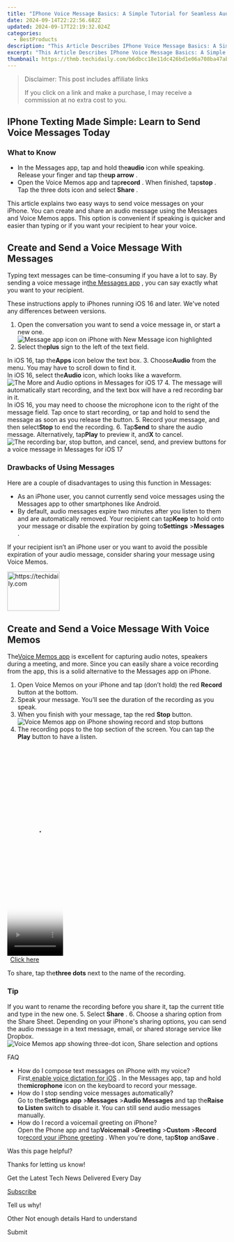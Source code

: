 ```yaml
---
title: "IPhone Voice Message Basics: A Simple Tutorial for Seamless Audio Sharing on iOS Devices"
date: 2024-09-14T22:22:56.682Z
updated: 2024-09-17T22:19:32.024Z
categories:
  - BestProducts
description: "This Article Describes IPhone Voice Message Basics: A Simple Tutorial for Seamless Audio Sharing on iOS Devices"
excerpt: "This Article Describes IPhone Voice Message Basics: A Simple Tutorial for Seamless Audio Sharing on iOS Devices"
thumbnail: https://thmb.techidaily.com/b6dbcc18e11dc426bd1e06a708ba47abaebc27e7bce0a9cec47bbc5c1d004931.jpg
---
```


>  Disclaimer: This post includes affiliate links
>
>  If you click on a link and make a purchase, I may receive a commission at no extra cost to you.
>

## IPhone Texting Made Simple: Learn to Send Voice Messages Today
### What to Know

* In the Messages app, tap and hold the**audio** icon while speaking. Release your finger and tap the**up arrow** .
* Open the Voice Memos app and tap**record** . When finished, tap**stop** . Tap the three dots icon and select **Share** .

 This article explains two easy ways to send voice messages on your iPhone. You can create and share an audio message using the Messages and Voice Memos apps. This option is convenient if speaking is quicker and easier than typing or if you want your recipient to hear your voice.

## Create and Send a Voice Message With Messages

 Typing text messages can be time-consuming if you have a lot to say. By sending a voice message in[the Messages app](https://www.lifewire.com/imessage-apples-free-texting-app-1999185) , you can say exactly what you want to your recipient.

 These instructions apply to iPhones running iOS 16 and later. We've noted any differences between versions.

1. Open the conversation you want to send a voice message in, or start a new one.  
![Message app icon on iPhone with New Message icon highlighted](https://www.lifewire.com/thmb/A-SaD3LfHhks1h-DkX8NTEPr-PI=/1500x0/filters:no_upscale():max_bytes(150000):strip_icc():format(webp)/A1-send-voice-messages-iphone-5199864-e4361686446647f1ae2290a2992904a5.jpg)
2. Select the**plus** sign to the left of the text field.  

 In iOS 16, tap the**Apps** icon below the text box.
3. Choose**Audio** from the menu. You may have to scroll down to find it.  
 In iOS 16, select the**Audio** icon, which looks like a waveform.  
![The More and Audio options in Messages for iOS 17](https://www.lifewire.com/thmb/r_0VlzW2AusrkGs7h070Hojs6tg=/1500x0/filters:no_upscale():max_bytes(150000):strip_icc():format(webp)/More-and-Audio-a41209c323ea422bbcea9236fd26e858.jpg)
4. The message will automatically start recording, and the text box will have a red recording bar in it.  
 In iOS 16, you may need to choose the microphone icon to the right of the message field. Tap once to start recording, or tap and hold to send the message as soon as you release the button.
5. Record your message, and then select**Stop** to end the recording.
6. Tap**Send** to share the audio message. Alternatively, tap**Play** to preview it, and**X** to cancel.  
![The recording bar, stop button, and cancel, send, and preview buttons for a voice message in Messages for iOS 17](https://www.lifewire.com/thmb/sTqipQrHLcQarZqKDQPXZpHwCWo=/1500x0/filters:no_upscale():max_bytes(150000):strip_icc():format(webp)/Record-voice-memo-f1227deae1c04346af41582dfe9d820d.jpg)

### Drawbacks of Using Messages

 Here are a couple of disadvantages to using this function in Messages:

* As an iPhone user, you cannot currently send voice messages using the Messages app to other smartphones like Android.
* By default, audio messages expire two minutes after you listen to them and are automatically removed. Your recipient can tap**Keep** to hold onto your message or disable the expiration by going to**Settings** \>**Messages** .

 If your recipient isn’t an iPhone user or you want to avoid the possible expiration of your audio message, consider sharing your message using Voice Memos.

<!-- affiliate ads begin -->
<a href="https://review-au.sjv.io/c/5597632/2098701/14409" target="_top" id="2098701">
  <img src="//a.impactradius-go.com/display-ad/14409-2098701" border="0" alt="https://techidaily.com" width="120" height="90"/>
</a>
<img height="0" width="0" src="https://review-au.sjv.io/i/5597632/2098701/14409" style="position:absolute;visibility:hidden;" border="0" />
<!-- affiliate ads end -->

## Create and Send a Voice Message With Voice Memos

 The[Voice Memos app](https://www.lifewire.com/how-to-use-voice-memos-on-iphone-4799058) is excellent for capturing audio notes, speakers during a meeting, and more. Since you can easily share a voice recording from the app, this is a solid alternative to the Messages app on iPhone.

1. Open Voice Memos on your iPhone and tap (don’t hold) the red **Record** button at the bottom.
2. Speak your message. You’ll see the duration of the recording as you speak.
3. When you finish with your message, tap the red **Stop** button.  
![Voice Memos app on iPhone showing record and stop buttons](https://www.lifewire.com/thmb/2_63ut4LxIyAJWKQ8B09aZfN3GQ=/1500x0/filters:no_upscale():max_bytes(150000):strip_icc():format(webp)/B1-send-voice-messages-iphone-5199864-8bd9efbee2b74c8eb666703fa3a9dac4.jpg)
4. The recording pops to the top section of the screen. You can tap the **Play** button to have a listen.  

<!-- affiliate ads begin -->
<span id="1977023">
					<video width="128" height="480" style="cursor:pointer"
           poster="//a.impactradius-go.com/display-clicktoplayimage/1977023.png"
           onclick="if(!this.playClicked){this.play();this.setAttribute('controls',true);this.playClicked=true;}">
	   <source src="//a.impactradius-go.com/display-ad/22993-1977023">
	   <img src="//a.impactradius-go.com/display-clicktoplayimage/1977023.png" style="border: none; height: 100%; width: 100%; object-fit: contain">
	</video>
	<div style="width:80px;text-align:center"><a href="javascript:window.open(decodeURIComponent('https%3A%2F%2Fhomestyler.sjv.io%2Fc%2F5597632%2F1977023%2F22993'), '_blank');void(0);">Click here</a></div>
</span>
<img height="0" width="0" src="https://imp.pxf.io/i/5597632/1977023/22993" style="position:absolute;visibility:hidden;" border="0" />
<!-- affiliate ads end -->

 To share, tap the**three dots** next to the name of the recording.  

### Tip

 If you want to rename the recording before you share it, tap the current title and type in the new one.
5. Select **Share** .
6. Choose a sharing option from the Share Sheet. Depending on your iPhone's sharing options, you can send the audio message in a text message, email, or shared storage service like Dropbox.  
![Voice Memos app showing three-dot icon, Share selection and options](https://www.lifewire.com/thmb/Gw0s1etfHGcauSAdg887IPhFT2Y=/1500x0/filters:no_upscale():max_bytes(150000):strip_icc():format(webp)/B2-send-voice-messages-iphone-5199864-3f38aeb132ab4afeaa4be14920834a4d.jpg)

 FAQ

* How do I compose text messages on iPhone with my voice?  
 First,[enable voice dictation for iOS](https://www.lifewire.com/use-ipad-voice-dictation-4103815) . In the Messages app, tap and hold the**microphone** icon on the keyboard to record your message.
* How do I stop sending voice messages automatically?  
 Go to the**Settings app** \>**Messages** \>**Audio Messages** and tap the**Raise to Listen** switch to disable it. You can still send audio messages manually.
* How do I record a voicemail greeting on iPhone?  
 Open the Phone app and tap**Voicemail** \>**Greeting** \>**Custom** \>**Record** to[record your iPhone greeting](https://www.lifewire.com/record-iphone-voicemail-greeting-2000559) . When you're done, tap**Stop** and**Save** .

Was this page helpful?

Thanks for letting us know!

 Get the Latest Tech News Delivered Every Day

[Subscribe](https://www.lifewire.com/#)

Tell us why!

 Other  Not enough details  Hard to understand

 Submit

<ins class="adsbygoogle"
     style="display:block"
     data-ad-format="autorelaxed"
     data-ad-client="ca-pub-7571918770474297"
     data-ad-slot="1223367746"></ins>

<ins class="adsbygoogle"
     style="display:block"
     data-ad-client="ca-pub-7571918770474297"
     data-ad-slot="8358498916"
     data-ad-format="auto"
     data-full-width-responsive="true"></ins>



